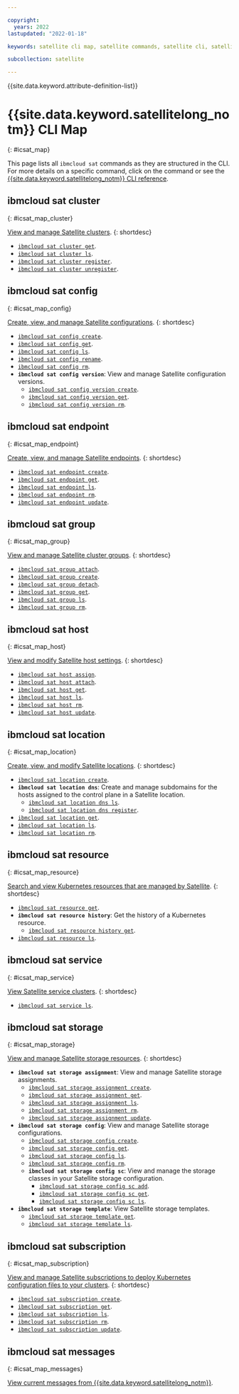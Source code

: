 ```yaml
---

copyright:
  years: 2022
lastupdated: "2022-01-18"

keywords: satellite cli map, satellite commands, satellite cli, satellite reference

subcollection: satellite

---
```


{{site.data.keyword.attribute-definition-list}}


# {{site.data.keyword.satellitelong_notm}} CLI Map
{: #icsat_map}

This page lists all `ibmcloud sat` commands as they are structured in the CLI. For more details on a specific command, click on the command or see the [{{site.data.keyword.satellitelong_notm}} CLI reference](/docs/containers?topic=containers-kubernetes-service-cli).

## ibmcloud sat cluster
{: #icsat_map_cluster}

[View and manage Satellite clusters](https://cloud.ibm.com/docs/satellite?topic=satellite-satellite-cli-reference#sat-cluster-commands).
{: shortdesc}

* [`ibmcloud sat cluster get`](https://cloud.ibm.com/docs/satellite?topic=satellite-satellite-cli-reference#cli-cluster-get).
* [`ibmcloud sat cluster ls`](https://cloud.ibm.com/docs/satellite?topic=satellite-satellite-cli-reference#cli-cluster-ls).
* [`ibmcloud sat cluster register`](https://cloud.ibm.com/docs/satellite?topic=satellite-satellite-cli-reference#cli-cluster-register).
* [`ibmcloud sat cluster unregister`](https://cloud.ibm.com/docs/satellite?topic=satellite-satellite-cli-reference#cli-cluster-unregister).

## ibmcloud sat config
{: #icsat_map_config}

[Create, view, and manage Satellite configurations](https://cloud.ibm.com/docs/satellite?topic=satellite-satellite-cli-reference#sat-config-configuration-commands).
{: shortdesc}

* [`ibmcloud sat config create`](https://cloud.ibm.com/docs/satellite?topic=satellite-satellite-cli-reference#cli-config-configuration-create).
* [`ibmcloud sat config get`](https://cloud.ibm.com/docs/satellite?topic=satellite-satellite-cli-reference#cli-config-configuration-get).
* [`ibmcloud sat config ls`](https://cloud.ibm.com/docs/satellite?topic=satellite-satellite-cli-reference#cli-config-configuration-ls).
* [`ibmcloud sat config rename`](https://cloud.ibm.com/docs/satellite?topic=satellite-satellite-cli-reference#cli-config-configuration-rename).
* [`ibmcloud sat config rm`](https://cloud.ibm.com/docs/satellite?topic=satellite-satellite-cli-reference#cli-config-configuration-rm).
* **`ibmcloud sat config version`**: View and manage Satellite configuration versions.
    * [`ibmcloud sat config version create`](https://cloud.ibm.com/docs/satellite?topic=satellite-satellite-cli-reference#cli-config-configuration-version-create).
    * [`ibmcloud sat config version get`](https://cloud.ibm.com/docs/satellite?topic=satellite-satellite-cli-reference#cli-config-configuration-version-get).
    * [`ibmcloud sat config version rm`](https://cloud.ibm.com/docs/satellite?topic=satellite-satellite-cli-reference#cli-config-configuration-version-rm).

## ibmcloud sat endpoint
{: #icsat_map_endpoint}

[Create, view, and manage Satellite endpoints](https://cloud.ibm.com/docs/satellite?topic=satellite-satellite-cli-reference#sat-endpoint-commands).
{: shortdesc}

* [`ibmcloud sat endpoint create`](https://cloud.ibm.com/docs/satellite?topic=satellite-satellite-cli-reference#cli-endpoint-create).
* [`ibmcloud sat endpoint get`](https://cloud.ibm.com/docs/satellite?topic=satellite-satellite-cli-reference#cli-endpoint-get).
* [`ibmcloud sat endpoint ls`](https://cloud.ibm.com/docs/satellite?topic=satellite-satellite-cli-reference#cli-endpoint-ls).
* [`ibmcloud sat endpoint rm`](https://cloud.ibm.com/docs/satellite?topic=satellite-satellite-cli-reference#cli-endpoint-rm).
* [`ibmcloud sat endpoint update`](https://cloud.ibm.com/docs/satellite?topic=satellite-satellite-cli-reference#cli-endpoint-update).

## ibmcloud sat group
{: #icsat_map_group}

[View and manage Satellite cluster groups](https://cloud.ibm.com/docs/satellite?topic=satellite-satellite-cli-reference#cluster-group-commands).
{: shortdesc}

* [`ibmcloud sat group attach`](https://cloud.ibm.com/docs/satellite?topic=satellite-satellite-cli-reference#cluster-group-attach).
* [`ibmcloud sat group create`](https://cloud.ibm.com/docs/satellite?topic=satellite-satellite-cli-reference#cluster-group-create).
* [`ibmcloud sat group detach`](https://cloud.ibm.com/docs/satellite?topic=satellite-satellite-cli-reference#cluster-group-detach).
* [`ibmcloud sat group get`](https://cloud.ibm.com/docs/satellite?topic=satellite-satellite-cli-reference#cluster-group-get).
* [`ibmcloud sat group ls`](https://cloud.ibm.com/docs/satellite?topic=satellite-satellite-cli-reference#cluster-group-ls).
* [`ibmcloud sat group rm`](https://cloud.ibm.com/docs/satellite?topic=satellite-satellite-cli-reference#cluster-group-rm).

## ibmcloud sat host
{: #icsat_map_host}

[View and modify Satellite host settings](https://cloud.ibm.com/docs/satellite?topic=satellite-satellite-cli-reference#sat-host-commands).
{: shortdesc}

* [`ibmcloud sat host assign`](https://cloud.ibm.com/docs/satellite?topic=satellite-satellite-cli-reference#host-assign).
* [`ibmcloud sat host attach`](https://cloud.ibm.com/docs/satellite?topic=satellite-satellite-cli-reference#host-attach).
* [`ibmcloud sat host get`](https://cloud.ibm.com/docs/satellite?topic=satellite-satellite-cli-reference#host-get).
* [`ibmcloud sat host ls`](https://cloud.ibm.com/docs/satellite?topic=satellite-satellite-cli-reference#host-ls).
* [`ibmcloud sat host rm`](https://cloud.ibm.com/docs/satellite?topic=satellite-satellite-cli-reference#host-rm).
* [`ibmcloud sat host update`](https://cloud.ibm.com/docs/satellite?topic=satellite-satellite-cli-reference#host-update).

## ibmcloud sat location
{: #icsat_map_location}

[Create, view, and modify Satellite locations](https://cloud.ibm.com/docs/satellite?topic=satellite-satellite-cli-reference#sat-location-commands).
{: shortdesc}

* [`ibmcloud sat location create`](https://cloud.ibm.com/docs/satellite?topic=satellite-satellite-cli-reference#location-create).
* **`ibmcloud sat location dns`**: Create and manage subdomains for the hosts assigned to the control plane in a Satellite location.
    * [`ibmcloud sat location dns ls`](https://cloud.ibm.com/docs/satellite?topic=satellite-satellite-cli-reference#location-dns-ls).
    * [`ibmcloud sat location dns register`](https://cloud.ibm.com/docs/satellite?topic=satellite-satellite-cli-reference#location-dns-register).
* [`ibmcloud sat location get`](https://cloud.ibm.com/docs/satellite?topic=satellite-satellite-cli-reference#location-get).
* [`ibmcloud sat location ls`](https://cloud.ibm.com/docs/satellite?topic=satellite-satellite-cli-reference#location-ls).
* [`ibmcloud sat location rm`](https://cloud.ibm.com/docs/satellite?topic=satellite-satellite-cli-reference#location-rm).

## ibmcloud sat resource
{: #icsat_map_resource}

[Search and view Kubernetes resources that are managed by Satellite](https://cloud.ibm.com/docs/satellite?topic=satellite-satellite-cli-reference#sat-resource-commands).
{: shortdesc}

* [`ibmcloud sat resource get`](https://cloud.ibm.com/docs/satellite?topic=satellite-satellite-cli-reference#cli-resource-get).
* **`ibmcloud sat resource history`**: Get the history of a Kubernetes resource.
    * [`ibmcloud sat resource history get`](https://cloud.ibm.com/docs/satellite?topic=satellite-satellite-cli-reference#cli-resource-history-get).
* [`ibmcloud sat resource ls`](https://cloud.ibm.com/docs/satellite?topic=satellite-satellite-cli-reference#cli-resource-ls).

## ibmcloud sat service
{: #icsat_map_service}

[View Satellite service clusters](https://cloud.ibm.com/docs/satellite?topic=satellite-satellite-cli-reference#sat-service-commands).
{: shortdesc}

* [`ibmcloud sat service ls`](https://cloud.ibm.com/docs/satellite?topic=satellite-satellite-cli-reference#cli-service-ls).

## ibmcloud sat storage
{: #icsat_map_storage}

[View and manage Satellite storage resources](https://cloud.ibm.com/docs/satellite?topic=satellite-satellite-cli-reference#sat-storage-commands).
{: shortdesc}

* **`ibmcloud sat storage assignment`**: View and manage Satellite storage assignments.
    * [`ibmcloud sat storage assignment create`](https://cloud.ibm.com/docs/satellite?topic=satellite-satellite-cli-reference#cli-storage-assign-create).
    * [`ibmcloud sat storage assignment get`](https://cloud.ibm.com/docs/satellite?topic=satellite-satellite-cli-reference#cli-storage-assign-get).
    * [`ibmcloud sat storage assignment ls`](https://cloud.ibm.com/docs/satellite?topic=satellite-satellite-cli-reference#cli-storage-assign-ls).
    * [`ibmcloud sat storage assignment rm`](https://cloud.ibm.com/docs/satellite?topic=satellite-satellite-cli-reference#cli-storage-assign-rm).
    * [`ibmcloud sat storage assignment update`](https://cloud.ibm.com/docs/satellite?topic=satellite-satellite-cli-reference#cli-storage-assign-update).
* **`ibmcloud sat storage config`**: View and manage Satellite storage configurations.
    * [`ibmcloud sat storage config create`](https://cloud.ibm.com/docs/satellite?topic=satellite-satellite-cli-reference#cli-storage-config-create).
    * [`ibmcloud sat storage config get`](https://cloud.ibm.com/docs/satellite?topic=satellite-satellite-cli-reference#cli-storage-config-get).
    * [`ibmcloud sat storage config ls`](https://cloud.ibm.com/docs/satellite?topic=satellite-satellite-cli-reference#cli-storage-config-ls).
    * [`ibmcloud sat storage config rm`](https://cloud.ibm.com/docs/satellite?topic=satellite-satellite-cli-reference#cli-storage-config-rm).
    * **`ibmcloud sat storage config sc`**: View and manage the storage classes in your Satellite storage configuration.
        * [`ibmcloud sat storage config sc add`](https://cloud.ibm.com/docs/satellite?topic=satellite-satellite-cli-reference#cli-storage-config-sc-add).
        * [`ibmcloud sat storage config sc get`](https://cloud.ibm.com/docs/satellite?topic=satellite-satellite-cli-reference#cli-storage-config-sc-get).
        * [`ibmcloud sat storage config sc ls`](https://cloud.ibm.com/docs/satellite?topic=satellite-satellite-cli-reference#cli-storage-config-sc-ls).
* **`ibmcloud sat storage template`**: View Satellite storage templates.
    * [`ibmcloud sat storage template get`](https://cloud.ibm.com/docs/satellite?topic=satellite-satellite-cli-reference#cli-storage-template-get).
    * [`ibmcloud sat storage template ls`](https://cloud.ibm.com/docs/satellite?topic=satellite-satellite-cli-reference#cli-storage-template-ls).

## ibmcloud sat subscription
{: #icsat_map_subscription}

[View and manage Satellite subscriptions to deploy Kubernetes configuration files to your clusters](https://cloud.ibm.com/docs/satellite?topic=satellite-satellite-cli-reference#sat-config-subscription-commands).
{: shortdesc}

* [`ibmcloud sat subscription create`](https://cloud.ibm.com/docs/satellite?topic=satellite-satellite-cli-reference#cli-config-subscription-create).
* [`ibmcloud sat subscription get`](https://cloud.ibm.com/docs/satellite?topic=satellite-satellite-cli-reference#cli-config-subscription-get).
* [`ibmcloud sat subscription ls`](https://cloud.ibm.com/docs/satellite?topic=satellite-satellite-cli-reference#cli-config-subscription-ls).
* [`ibmcloud sat subscription rm`](https://cloud.ibm.com/docs/satellite?topic=satellite-satellite-cli-reference#cli-config-subscription-rm).
* [`ibmcloud sat subscription update`](https://cloud.ibm.com/docs/satellite?topic=satellite-satellite-cli-reference#cli-config-subscription-update).

## ibmcloud sat messages
{: #icsat_map_messages}

[View current messages from {{site.data.keyword.satellitelong_notm}}](https://cloud.ibm.com/docs/satellite?topic=satellite-satellite-cli-reference#cli-messages).



